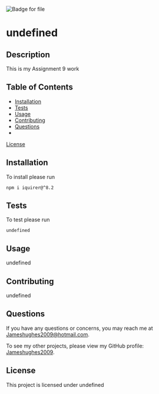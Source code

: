 
![Badge for file](https://img.shields.io/badge/license-undefined-blue.svg)

# undefined

## Description

This is my Assignment 9 work 

## Table of Contents
- [Installation](#installation)
- [Tests](#tests)
- [Usage](#usage)
- [Contributing](#contributing)
- [Questions](#questions)
- 
[License](#license)


## Installation

To install please run 
```
npm i iquirer@^8.2
```

## Tests

To test please run
```
undefined
```

## Usage

undefined

## Contributing

undefined

## Questions

If you have any questions or concerns, you may reach me at Jameshughes2009@hotmail.com.

To see my other projects, please view my GitHub profile: [Jameshughes2009](https://github.com/Jameshughes2009).

## License
    
 This project is licensed under undefined

    

